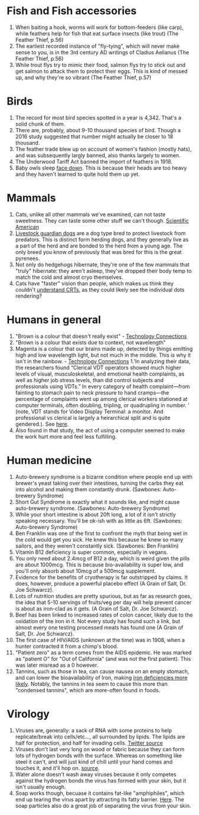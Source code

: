 # Fish and Fish accessories
1. When baiting a hook, worms will work for bottom-feeders (like carp), while feathers help for fish that eat surface insects (like trout) (The Feather Thief, p.56)
1. The earliest recorded instance of "fly-tying", which will never make sense to you, is in the 3rd century AD writings of Cladius Aelianus (The Feather Thief, p.56)
1. While trout flys try to mimic their food, salmon flys try to stick out and get salmon to attack them to protect their eggs. This is kind of messed up, and why they're so vibrant (The Feather Thief, p.57)

# Birds
1. The record for most bird species spotted in a year is 4,342. That's a solid chunk of them.
1. There are, probably, about 9-10 thousand species of bird. Though a 2016 study suggested that number might actually be closer to 18 thousand.
1. The feather trade blew up on account of women's fashion (mostly hats), and was subsequently largly banned, also thanks largely to women.
1. The Underwood Tariff Act banned the import of feathers in 1918.
1. Baby owls sleep [face down](https://twitter.com/roook/status/1494691070571069441?s=21). This is because their heads are too heavy and they haven't learned to quite hold them up yet.

# Mammals
1. Cats, unlike all other mammals we've examined, can not taste sweetness. They can taste some other stuff we can't though. [Scientific American](https://www.scientificamerican.com/article/strange-but-true-cats-cannot-taste-sweets/)
1. [Livestock guardian dogs](https://en.wikipedia.org/wiki/Livestock_guardian_dog) are a dog type bred to protect livestock from predators. This is distinct form herding dogs, and they generally live as a part of the herd and are bonded to the herd from a young age. The only breed you know of previously that was bred for this is the great pyrenees.
1. Not only do hedgehogs hibernate, they're one of the few mammals that "truly" hibernate: they aren't asleep, they've dropped their body temp to match the cold and almost cryo themselves.
1. Cats have "faster" vision than people, which makes us think they couldn't [understand CRTs](https://catbeep.com/can-cats-see-tv/), as they could likely see the individual dots rendering?

# Humans in general
1. "Brown is a colour that doesn't really exist" - [Technology Connections](https://www.youtube.com/watch?v=wh4aWZRtTwU&feature=youtu.be)
1. "Brown is a colour that exists due to context, not wavelength"
1. Magenta is a colour that our brains made up, detected by things emitting high and low wavelength light, but not much in the middle. This is why it isn't in the rainbow. - [Technology Connections](https://www.youtube.com/watch?v=wh4aWZRtTwU&feature=youtu.be)
1.'In analyzing their data, the researchers found “Clerical VDT operators showed much higher levels of visual, musculoskeletal, and emotional health complaints, as well as higher job stress levels, than did control subjects and professionals using VDTs.” In every category of health complaint—from fainting to stomach pain to neck pressure to hand cramps—the percentage of complaints went up among clerical workers stationed at computer terminals, often doubling, tripling, or quadrupling in number. ' (note, VDT stands for Video Display Terminal: a monitor. And professional vs clerical is largely a heirarchical split and is quite gendered.). See [here](https://www.vice.com/en/article/y3dda7/how-the-personal-computer-broke-the-human-body).
1. Also found in that study, the act of using a computer seemed to make the work hurt more and feel less fulfilling.

# Human medicine
1. Auto-brewery syndrome is a bizarre condition where people end up with brewer's yeast taking over their intestines, turning the carbs they eat into alcohol and making them constantly drunk. (Sawbones: Auto-brewery Syndrome)
1. Short Gut Syndrome is exactly what it sounds like, and might cause auto-brewery syndrome.  (Sawbones: Auto-brewery Syndrome)
1. While your short intestine is about 20ft long, a lot of it isn't strictly speaking necessary. You'll be ok-ish with as little as 6ft. (Sawbones: Auto-brewery Syndrome)
1. Ben Franklin was one of the first to confront the myth that being wet in the cold would get you sick. He knew this because he knew so many sailors, and they weren't constantly sick. (Sawbones: Ben Franklin)
1. Vitamin B12 deficiency is super common, especially in vegans.
1. You only need about 2.4mcg of B12 a day, which is weird given the pills are about 1000mcg. This is because bio-availability is super low, and you'll only absorb about 10mcg of a 500mcg supplement.
1. Evidence for the benefits of cryotherapy is far outstripped by claims. It does, however, produce a powerful placebo effect (A Grain of Salt, Dr. Joe Schwarcz).
1. Lots of nutrition studies are pretty spurious, but as far as research goes, the idea that 5-10 servings of fruits/veg per day will help prevent cancer is about as iron-clad as it gets. (A Grain of Salt, Dr. Joe Schwarcz).
1. Beef has been linked to increased rates of colon cancer, likely due to the oxidation of the iron in it. Not every study has found such a link, but almost every one testing processed meats has found one (A Grain of Salt, Dr. Joe Schwarcz).
1. The first case of HIV/AIDS (unknown at the time) was in 1908, when a hunter contracted it from a chimp's blood.
1. "Patient zero" as a term comes from the AIDS epidemic. He was marked as "patient O" for "Out of California" (and was not the first patient). This was later misread as a 0 however.
1. Tannins, such as those in tea, can cause nausea on an empty stomach, and can lower the bioavailability of Iron, making [iron deficiencies more likely](https://pubmed.ncbi.nlm.nih.gov/29955693/). Notably, the tannins in tea seem to cause this more than "condensed tannins", which are more-often found in foods.

# Virology
1. Viruses are, generally: a sack of RNA with some proteins to help replicate/break into cells/etc..., all surrounded by lipids. The lipids are half for protection, and half for invading cells. [Twitter source](https://twitter.com/PalliThordarson/status/1236549318439387137)
1. Viruses don't last very long on wood or fabric because they can form lots of hydrogen bonds with the surface. Whereas on something like steel it can't, and will just kind of chill until your hand comes and touches it, and it'll hop on. [source](https://twitter.com/PalliThordarson/status/1236549338320343040).
1. Water alone doesn't wash away viruses because it only competes against the hydrogen bonds the virus has formed with your skin, but it isn't usually enough.
1. Soap works though, becuase it contains fat-like "amphiphiles", which end up tearing the virus apart by attracting its fatty barrier. [Here](https://twitter.com/PalliThordarson/status/1236553248862957569). The soap particles also do a great job of separating the virus from your skin.
